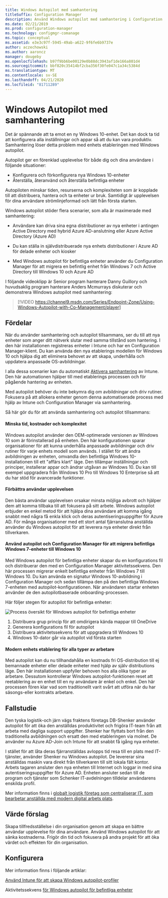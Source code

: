 ```yaml
---
title: Windows Autopilot med samhantering
titleSuffix: Configuration Manager
description: Använd Windows autopilot med samhantering i Configuration Manager för att förenkla uppsättningen nya Windows 10-enheter.
ms.date: 02/21/2019
ms.prod: configuration-manager
ms.technology: configmgr-comanage
ms.topic: conceptual
ms.assetid: e3e3c97f-5945-49ab-a622-9f6fe6b9737e
author: aczechowski
ms.author: aaroncz
manager: dougeby
ms.openlocfilehash: b97f9bb6be00129e0b88dc3943af1de166a801d4
ms.sourcegitcommit: bbf820c35414bf2cba356f30fe047c1a34c5384d
ms.translationtype: MT
ms.contentlocale: sv-SE
ms.lasthandoff: 04/21/2020
ms.locfileid: "81711289"
---
```

# <a name="windows-autopilot-with-co-management"></a>Windows Autopilot med samhantering

Det är spännande att ta emot en ny Windows 10-enhet. Det kan dock ta tid att konfigurera alla inställningar och appar så att du kan vara produktiv. Samhantering löser detta problem med enhets etableringen med Windows autopilot.

Autopilot ger en förenklad upplevelse för både dig och dina användare i följande situationer:
- Konfigurera och förkonfigurera nya Windows 10-enheter  
- Återställa, återanvänd och återställa befintliga enheter  

Autopiloten minskar tiden, resurserna och komplexiteten som är kopplade till att distribuera, hantera och ta enheter ur bruk. Samtidigt är upplevelsen för dina användare strömlinjeformad och lätt från första starten.

Windows autopilot stöder flera scenarier, som alla är maximerade med samhantering:

- Användare kan driva sina egna distributioner av nya enheter i antingen Active Directory med hybrid Azure AD-anslutning eller Azure Active Directory (Azure AD)  

- Du kan ställa in självdistribuerade nya enhets distributioner i Azure AD för delade enheter och kiosker  

- Med Windows autopilot för befintliga enheter använder du Configuration Manager för att migrera en befintlig enhet från Windows 7 och Active Directory till Windows 10 och Azure AD  

I följande videoklipp är Senior program hanterare Danny Guillory och huvudsaklig program hanterare Anders Mcmurrays diskuterar och demonstrera Windows autopilot med samhantering:

> [!VIDEO https://channel9.msdn.com/Series/Endpoint-Zone/Using-Windows-Autopilot-with-Co-Management/player]



## <a name="benefits"></a>Fördelar

När du använder samhantering och autopilot tillsammans, ser du till att nya enheter som anger ditt nätverk slutar med samma tillstånd som hantering. I den här installationen registreras enheter i Intune och har en Configuration Manager-klient.  Du kan använda den nya etablerings modellen för Windows 10 och hjälpa dig att eliminera behovet av att skapa, underhålla och uppdatera anpassade OS-avbildningar. 

I alla dessa scenarier kan du automatiskt [Aktivera samhantering](how-to-prepare-Win10.md) av Intune. Den här automationen hjälper till med etablerings processen och för pågående hantering av enheten.

Med autopilot behöver du inte bekymra dig om avbildningar och driv rutiner. Fokusera på att allokera enheter genom denna automatiserade process med hjälp av Intune och Configuration Manager via samhantering.


Så här gör du för att använda samhantering och autopilot tillsammans:

#### <a name="reduce-time-costs-and-complexity"></a>Minska tid, kostnader och komplexitet
Windows autopilot använder den OEM-optimerade versionen av Windows 10 som är förinstallerad på enheten. Den här konfigurationen sparar organisationer för att kunna underhålla anpassade avbildningar och driv rutiner för varje enhets modell som används. I stället för att ändra avbildningen av enheten, omvandla den befintliga Windows 10-installationen till ett "affärs klart" läge. Den tillämpar inställningar och principer, installerar appar och ändrar utgåvan av Windows 10. Du kan till exempel uppgradera från Windows 10 Pro till Windows 10 Enterprise så att du har stöd för avancerade funktioner.

#### <a name="improve-the-user-experience"></a>Förbättra användar upplevelsen
Den bästa användar upplevelsen orsakar minsta möjliga avbrott och hjälper dem att komma tillbaka till att fokusera på sitt arbete. Windows autopilot erbjuder en enkel metod för att hjälpa dina användare att komma igång snabbt med några få enkla klick och deras autentiseringsuppgifter för Azure AD. För många organisationer med ett stort antal fjärranslutna anställda använder du Windows autopilot för att leverera nya enheter direkt från tillverkaren.

#### <a name="use-autopilot-and-configuration-manager-to-migrate-existing-windows-7-devices-to-windows-10"></a>Använd autopilot och Configuration Manager för att migrera befintliga Windows 7-enheter till Windows 10
Med Windows autopilot för befintliga enheter skapar du en konfigurations fil och distribuerar den med en Configuration Manager aktivitetssekvens. Den här processen migrerar enkelt befintliga enheter från Windows 7 till Windows 10. Du kan använda en signatur Windows 10-avbildning i Configuration Manager och sedan tillämpa den på den befintliga Windows 7-enheten med autopilot-konfigurationen. När användaren startar enheten använder de den autopilotbaserade onboarding-processen.

Här följer stegen för autopilot för befintliga enheter:

![Process översikt för Windows autopilot för befintliga enheter](media/autopilot-for-existing-devices.png)

1. Distribuera grup princip för att omdirigera kända mappar till OneDrive
2. Generera konfigurations fil för autopilot
3. Distribuera aktivitetssekvens för att uppgradera till Windows 10
4. Windows 10-dator går via autopilot vid första starten

#### <a name="modernizing-device-provisioning-for-all-types-of-workers"></a>Modern enhets etablering för alla typer av arbetare
Med autopilot kan du nu tillhandahålla en kostnads fri OS-distribution till ej bemannade enheter eller delade enheter med hjälp av själv distributions läge. Den här installationen uppfyller behoven hos alla olika typer av arbetare. Dessutom kontrollerar Windows autopilot-funktionen reset att reetablering av en enhet till en ny användare är enkel och enkel. Den här processen fören klar vad som traditionellt varit svårt att utföra när du har säsongs-eller kontrakts arbetare. 



## <a name="case-study"></a>Fallstudie

Den tyska logistik-och järn vägs fraktens företags DB-Shenker använder autopilot för att öka den anställdas produktivitet och frigöra IT-team från att arbeta med dagliga support uppgifter. Shenker har flyttats bort från den traditionella avbildningen och ersatt den med etableringen via molnet. De använder nu Azure AD-Join och Intune för att snabbt få igång nya enheter. 

I stället för att låta deras fjärranställdas avlopps tid resa till en plats med IT-tjänster, använder Shenker nu Windows autopilot. De levererar sina anställdas maskin vara direkt från tillverkaren till sitt lokala fält kontor. Arbets tagaren ansluter den nya enheten till Internet och loggar in med sina autentiseringsuppgifter för Azure AD. Enheten ansluter sedan till de program och tjänster som Schenker IT-avdelningen tilldelar användarens enskilda profil.

Mer information finns i [globalt logistik företag som centraliserar IT, som bearbetar anställda med modern digital arbets plats](https://customers.microsoft.com/story/db-schenker-travel-transportation-windows-10).



## <a name="value-proposition"></a>Värde förslag

Skapa tillfredsställelse i din organisation genom att skapa en bättre användar upplevelse för dina användare. Använd Windows autopilot för att sänka kostnaderna. Frigör din tid och fokusera på andra projekt för att öka värdet och effekten för din organisation.



## <a name="configure"></a>Konfigurera

Mer information finns i följande artiklar:

[Använd Intune för att skapa Windows autopilot-profiler](https://docs.microsoft.com/intune/enrollment-autopilot)

Aktivitetssekvens [för Windows autopilot för befintliga enheter](../osd/deploy-use/windows-autopilot-for-existing-devices.md)

